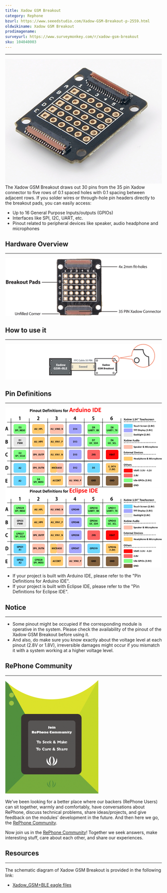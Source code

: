```yaml
---
title: Xadow GSM Breakout
category: Rephone
bzurl: https://www.seeedstudio.com/Xadow-GSM-Breakout-p-2559.html
oldwikiname: Xadow GSM Breakout
prodimagename:
surveyurl: https://www.surveymonkey.com/r/xadow-gsm-breakout
sku: 104040003
---
```


---

![](https://github.com/SeeedDocument/Xadow_GSM_Breakout/raw/master/img/Xadow_GSM_Breakout.JPG)
The Xadow GSM Breakout draws out 30 pins from the 35 pin Xadow connector to five rows of 0.1 spaced holes with 0.1 spacing between adjacent rows. If you solder wires or through-hole pin headers directly to the breakout pads, you can easily access:
- Up to 16 General Purpose Inputs/outputs (GPIOs)
- Interfaces like SPI, I2C, UART, etc.
- Pinout related to peripheral devices like speaker, audio headphone and microphones

## Hardware Overview
---
![](https://github.com/SeeedDocument/Xadow_GSM_Breakout/raw/master/img/Xadow_GSM_Breakout_Overview.png)

## How to use it
---
![](https://github.com/SeeedDocument/Xadow_GSM_Breakout/raw/master/img/Xadow_GSM_Breakout_Usage.png)

## Pin Definitions
---

![](https://github.com/SeeedDocument/Xadow_GSM_Breakout/raw/master/img/GSM_Breakout_for_Arduino_IDE.png)
![](https://github.com/SeeedDocument/Xadow_GSM_Breakout/raw/master/img/GSM_Breakout_for_Eclipse_IDE.png)

- If your project is built with Arduino IDE, please refer to the "Pin Definitions for Arduino IDE".
- If your project is built with Eclipse IDE, please refer to the "Pin Definitions for Eclipse IDE".

## Notice
---
- Some pinout might be occupied if the corresponding module is operative in the system. Please check the availability of the pinout of the Xadow GSM Breakout before using it.
- And also, do make sure you know exactly about the voltage level at each pinout (2.8V or 1.8V), irreversible damages might occur if you mismatch it with a system working at a higher voltage level.

## RePhone Community
---
![](https://github.com/SeeedDocument/Xadow_GSM_Breakout/raw/master/img/300px-RePhone_Community-2.png)

We’ve been looking for a better place where our backers (RePhone Users) can sit together, warmly and comfortably, have conversations about RePhone, discuss technical problems, share ideas/projects, and give feedback on the modules’ development in the future. And then here we go, the [RePhone Community](http://www.seeed.cc/discover.html?t=RePhone).

Now join us in the [RePhone Community](http://www.seeed.cc/discover.html?t=RePhone)! Together we seek answers, make interesting stuff, care about each other, and share our experiences.

## Resources
---
The schematic diagram of Xadow GSM Breakout is provided in the following link:
- [Xadow_GSM+BLE eagle files](https://github.com/SeeedDocument/Xadow_GSM_Breakout/raw/master/res/Xadow_GSM_Breakout.rar)

